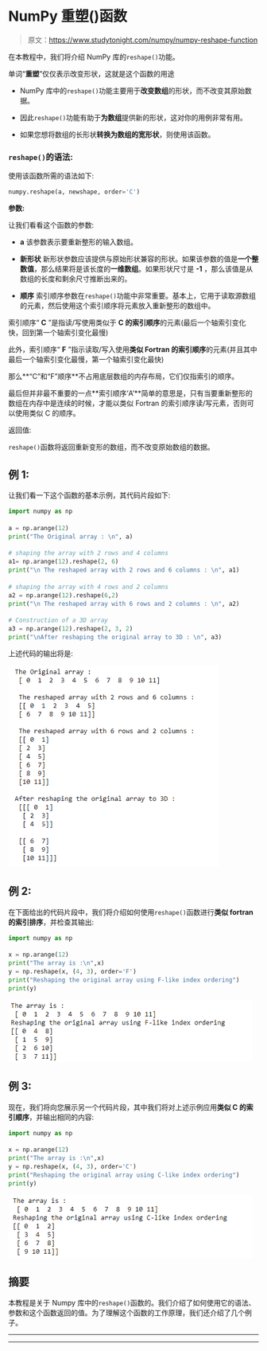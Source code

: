 # NumPy 重塑()函数

> 原文：<https://www.studytonight.com/numpy/numpy-reshape-function>

在本教程中，我们将介绍 NumPy 库的`reshape()`功能。

单词“**重塑**”仅仅表示改变形状，这就是这个函数的用途

*   NumPy 库中的`reshape()`功能主要用于**改变数组**的形状，而不改变其原始数据。

*   因此`reshape()`功能有助于**为数组**提供新的形状，这对你的用例非常有用。

*   如果您想将数组的长形状**转换为数组的宽形状**，则使用该函数。

### `reshape()`的语法:

使用该函数所需的语法如下:

```py
numpy.reshape(a, newshape, order='C')
```

**参数:**

让我们看看这个函数的参数:

*   **a**
    该参数表示要重新整形的输入数组。

*   **新形状**
    新形状参数应该提供与原始形状兼容的形状。如果该参数的值是**一个整数值**，那么结果将是该长度的**一维数组**。如果形状尺寸是 **-1** ，那么该值是从数组的长度和剩余尺寸推断出来的。

*   **顺序**
    索引顺序参数在`reshape()`功能中非常重要。基本上，它用于读取源数组的元素，然后使用这个索引顺序将元素放入重新整形的数组中。

索引顺序“ **C** ”是指读/写使用类似于 **C 的索引顺序**的元素(最后一个轴索引变化快，回到第一个轴索引变化最慢)

此外，索引顺序“ **F** ”指示读取/写入使用**类似 Fortran 的索引顺序**的元素(并且其中最后一个轴索引变化最慢，第一个轴索引变化最快)

那么**“C”和“F”顺序**不占用底层数组的内存布局，它们仅指索引的顺序。

最后但并非最不重要的一点**索引顺序‘A’**简单的意思是，只有当要重新整形的数组在内存中是连续的时候，才能以类似 Fortran 的索引顺序读/写元素，否则可以使用类似 C 的顺序。

返回值:

`reshape()`函数将返回重新变形的数组，而不改变原始数组的数据。

## 例 1:

让我们看一下这个函数的基本示例，其代码片段如下:

```py
import numpy as np

a = np.arange(12) 
print("The Original array : \n", a) 

# shaping the array with 2 rows and 4 columns 
a1= np.arange(12).reshape(2, 6) 
print("\n The reshaped array with 2 rows and 6 columns : \n", a1) 

# shaping the array with 4 rows and 2 columns 
a2 = np.arange(12).reshape(6,2) 
print("\n The reshaped array with 6 rows and 2 columns : \n", a2) 

# Construction of a 3D array 
a3 = np.arange(12).reshape(2, 3, 2) 
print("\nAfter reshaping the original array to 3D : \n", a3) 
```

上述代码的输出将是:

![numpy reshape function example](img/59547cbffe5b459f519516854db37d08.png)

## 例 2:

在下面给出的代码片段中，我们将介绍如何使用`reshape()`函数进行**类似 fortran 的索引排序**，并检查其输出:

```py
import numpy as np  

x = np.arange(12)  
print("The array is :\n",x)
y = np.reshape(x, (4, 3), order='F')  
print("Reshaping the original array using F-like index ordering")
print(y)
```

![numpy reshape function example](img/9241466c3b9e46647587a425a0e1f1cf.png)

## 例 3:

现在，我们将向您展示另一个代码片段，其中我们将对上述示例应用**类似 C 的索引顺序**，并输出相同的内容:

```py
import numpy as np  

x = np.arange(12)  
print("The array is :\n",x)
y = np.reshape(x, (4, 3), order='C')  
print("Reshaping the original array using C-like index ordering")
print(y)
```

![](img/824c0f4c9aa8f7a93bf27f808b4ef35f.png)

## 摘要

本教程是关于 Numpy 库中的`reshape()`函数的。我们介绍了如何使用它的语法、参数和这个函数返回的值。为了理解这个函数的工作原理，我们还介绍了几个例子。

* * *

* * *